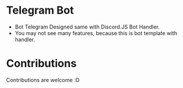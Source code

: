 # Telegram Bot

- Bot Telegram Designed same with Discord.JS Bot Handler.
- You may not see many features, because this is bot template with handler.

# Contributions
Contributions are welcome :D